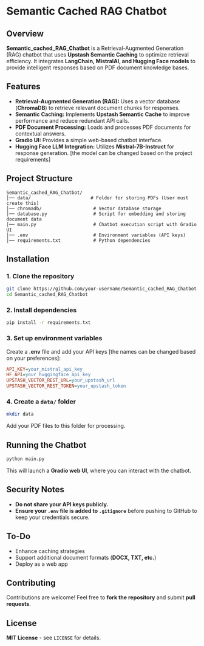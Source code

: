 # Semantic Cached RAG Chatbot

## Overview
**Semantic_cached_RAG_Chatbot** is a Retrieval-Augmented Generation (RAG) chatbot that uses **Upstash Semantic Caching** to optimize retrieval efficiency. It integrates **LangChain, MistralAI, and Hugging Face models** to provide intelligent responses based on PDF document knowledge bases.

## Features
- **Retrieval-Augmented Generation (RAG):** Uses a vector database (**ChromaDB**) to retrieve relevant document chunks for responses.
- **Semantic Caching:** Implements **Upstash Semantic Cache** to improve performance and reduce redundant API calls.
- **PDF Document Processing:** Loads and processes PDF documents for contextual answers.
- **Gradio UI:** Provides a simple web-based chatbot interface.
- **Hugging Face LLM Integration:** Utilizes **Mistral-7B-Instruct** for response generation. [the model can be changed based on the project requirements]

## Project Structure
```
Semantic_cached_RAG_Chatbot/
│── data/                      # Folder for storing PDFs (User must create this)
│── chromadb/                   # Vector database storage
│── database.py                 # Script for embedding and storing document data
│── main.py                     # Chatbot execution script with Gradio UI
│── .env                        # Environment variables (API keys)
│── requirements.txt            # Python dependencies
```

## Installation
### 1. Clone the repository
```bash
git clone https://github.com/your-username/Semantic_cached_RAG_Chatbot.git
cd Semantic_cached_RAG_Chatbot
```

### 2. Install dependencies
```bash
pip install -r requirements.txt
```

### 3. Set up environment variables
Create a **.env** file and add your API keys [the names can be changed based on your preferences]:
```ini
API_KEY=your_mistral_api_key 
HF_API=your_huggingface_api_key
UPSTASH_VECTOR_REST_URL=your_upstash_url
UPSTASH_VECTOR_REST_TOKEN=your_upstash_token
```

### 4. Create a `data/` folder
```bash
mkdir data
```
Add your PDF files to this folder for processing.

## Running the Chatbot
```bash
python main.py
```
This will launch a **Gradio web UI**, where you can interact with the chatbot.

## Security Notes
- **Do not share your API keys publicly.**
- **Ensure your `.env` file is added to `.gitignore`** before pushing to GitHub to keep your credentials secure.

## To-Do
- Enhance caching strategies
- Support additional document formats (**DOCX, TXT, etc.**)
- Deploy as a web app

## Contributing
Contributions are welcome! Feel free to **fork the repository** and submit **pull requests**.

## License
**MIT License** - see `LICENSE` for details.

